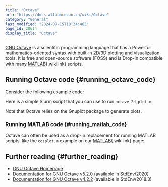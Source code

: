 ```yaml
---
title: "Octave"
url: "https://docs.alliancecan.ca/wiki/Octave"
category: "General"
last_modified: "2024-07-15T18:34:48Z"
page_id: 20614
display_title: "Octave"
---
```


[GNU Octave](https://octave.org/) is a scientific programming language that has a Powerful mathematics-oriented syntax with built-in 2D/3D plotting and visualization tools. It is free and open-source software (FOSS) and is Drop-in compatible with many [MATLAB](https://docs.alliancecan.ca/MATLAB "MATLAB"){.wikilink} scripts.

## Running Octave code {#running_octave_code}

Consider the following example code:

Here is a simple Slurm script that you can use to run `octave_2d_plot.m`:

Note that Octave relies on the Gnuplot package to generate plots.

### Running MATLAB code {#running_matlab_code}

Octave can often be used as a drop-in replacement for running MATLAB scripts, like the `cosplot.m` example on our [MATLAB](https://docs.alliancecan.ca/MATLAB#Running_a_MATLAB_code "MATLAB"){.wikilink} page:

## Further reading {#further_reading}

- [GNU Octave Homepage](https://octave.org/)
- [Documentation for GNU Octave v5.2.0](https://docs.octave.org/v5.2.0/) (available in StdEnv/2020)
- [Documentation for GNU Octave v4.2.2](https://docs.octave.org/v4.2.2/) (available in StdEnv/2018.3)
